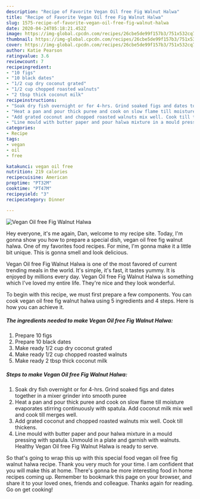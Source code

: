 ```yaml
---
description: "Recipe of Favorite Vegan Oil free Fig Walnut Halwa"
title: "Recipe of Favorite Vegan Oil free Fig Walnut Halwa"
slug: 1575-recipe-of-favorite-vegan-oil-free-fig-walnut-halwa
date: 2020-04-24T05:18:21.452Z
image: https://img-global.cpcdn.com/recipes/26cbe5de99f157b3/751x532cq70/vegan-oil-free-fig-walnut-halwa-recipe-main-photo.jpg
thumbnail: https://img-global.cpcdn.com/recipes/26cbe5de99f157b3/751x532cq70/vegan-oil-free-fig-walnut-halwa-recipe-main-photo.jpg
cover: https://img-global.cpcdn.com/recipes/26cbe5de99f157b3/751x532cq70/vegan-oil-free-fig-walnut-halwa-recipe-main-photo.jpg
author: Katie Pearson
ratingvalue: 3.6
reviewcount: 7
recipeingredient:
- "10 figs"
- "10 black dates"
- "1/2 cup dry coconut grated"
- "1/2 cup chopped roasted walnuts"
- "2 tbsp thick coconut milk"
recipeinstructions:
- "Soak dry fish overnight or for 4-hrs. Grind soaked figs and dates together in a mixer grinder into smooth puree"
- "Heat a pan and pour thick puree and cook on slow flame till moisture evaporates stirring continuously with spatula. Add coconut milk mix well and cook till merges well."
- "Add grated coconut and chopped roasted walnuts mix well. Cook till thickens."
- "Line mould with butter paper and pour halwa mixture in a mould pressing with spatula. Unmould in a plate and garnish with walnuts. Healthy Vegan Oil free Fig Walnut Halwa is ready to serve."
categories:
- Recipe
tags:
- vegan
- oil
- free

katakunci: vegan oil free 
nutrition: 219 calories
recipecuisine: American
preptime: "PT32M"
cooktime: "PT47M"
recipeyield: "3"
recipecategory: Dinner

---
```



![Vegan Oil free Fig Walnut Halwa](https://img-global.cpcdn.com/recipes/26cbe5de99f157b3/751x532cq70/vegan-oil-free-fig-walnut-halwa-recipe-main-photo.jpg)

Hey everyone, it's me again, Dan, welcome to my recipe site. Today, I'm gonna show you how to prepare a special dish, vegan oil free fig walnut halwa. One of my favorites food recipes. For mine, I'm gonna make it a little bit unique. This is gonna smell and look delicious.



Vegan Oil free Fig Walnut Halwa is one of the most favored of current trending meals in the world. It's simple, it's fast, it tastes yummy. It is enjoyed by millions every day. Vegan Oil free Fig Walnut Halwa is something which I've loved my entire life. They're nice and they look wonderful.


To begin with this recipe, we must first prepare a few components. You can cook vegan oil free fig walnut halwa using 5 ingredients and 4 steps. Here is how you can achieve it.

<!--inarticleads1-->

##### The ingredients needed to make Vegan Oil free Fig Walnut Halwa:

1. Prepare 10 figs
1. Prepare 10 black dates
1. Make ready 1/2 cup dry coconut grated
1. Make ready 1/2 cup chopped roasted walnuts
1. Make ready 2 tbsp thick coconut milk




<!--inarticleads2-->

##### Steps to make Vegan Oil free Fig Walnut Halwa:

1. Soak dry fish overnight or for 4-hrs. Grind soaked figs and dates together in a mixer grinder into smooth puree
1. Heat a pan and pour thick puree and cook on slow flame till moisture evaporates stirring continuously with spatula. Add coconut milk mix well and cook till merges well.
1. Add grated coconut and chopped roasted walnuts mix well. Cook till thickens.
1. Line mould with butter paper and pour halwa mixture in a mould pressing with spatula. Unmould in a plate and garnish with walnuts. Healthy Vegan Oil free Fig Walnut Halwa is ready to serve.




So that's going to wrap this up with this special food vegan oil free fig walnut halwa recipe. Thank you very much for your time. I am confident that you will make this at home. There's gonna be more interesting food in home recipes coming up. Remember to bookmark this page on your browser, and share it to your loved ones, friends and colleague. Thanks again for reading. Go on get cooking!

